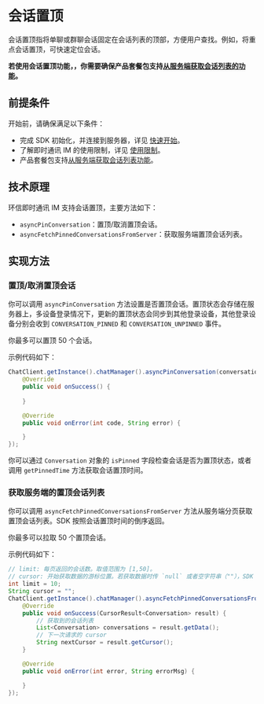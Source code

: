 # 会话置顶

<Toc />

会话置顶指将单聊或群聊会话固定在会话列表的顶部，方便用户查找。例如，将重点会话置顶，可快速定位会话。

**若使用会话置顶功能，，你需要确保产品套餐包支持[从服务端获取会话列表的功能](conversation_list.html#从服务器分页获取会话列表)。**

## 前提条件

开始前，请确保满足以下条件：

- 完成 SDK 初始化，并连接到服务器，详见 [快速开始](quickstart.html)。
- 了解即时通讯 IM 的使用限制，详见 [使用限制](/product/limitation.html)。
- 产品套餐包支持[从服务端获取会话列表功能](conversation_list#从服务器分页获取会话列表)。

## 技术原理

环信即时通讯 IM 支持会话置顶，主要方法如下：

- `asyncPinConversation`：置顶/取消置顶会话。
- `asyncFetchPinnedConversationsFromServer`：获取服务端置顶会话列表。

## 实现方法

### 置顶/取消置顶会话

你可以调用 `asyncPinConversation` 方法设置是否置顶会话。置顶状态会存储在服务器上，多设备登录情况下，更新的置顶状态会同步到其他登录设备，其他登录设备分别会收到 `CONVERSATION_PINNED` 和 `CONVERSATION_UNPINNED` 事件。

你最多可以置顶 50 个会话。

示例代码如下： 

```java
ChatClient.getInstance().chatManager().asyncPinConversation(conversationId, isPinned, new CallBack() {
    @Override
    public void onSuccess() {
        
    }

    @Override
    public void onError(int code, String error) {

    }
});
```

你可以通过 `Conversation` 对象的 `isPinned` 字段检查会话是否为置顶状态，或者调用 `getPinnedTime` 方法获取会话置顶时间。

### 获取服务端的置顶会话列表

你可以调用 `asyncFetchPinnedConversationsFromServer` 方法从服务端分页获取置顶会话列表。SDK 按照会话置顶时间的倒序返回。 

你最多可以拉取 50 个置顶会话。

示例代码如下： 

```java
// limit: 每页返回的会话数。取值范围为 [1,50]。
// cursor: 开始获取数据的游标位置。若获取数据时传 `null` 或者空字符串（""），SDK 从最新置顶的会话开始查询。
int limit = 10;
String cursor = "";
ChatClient.getInstance().chatManager().asyncFetchPinnedConversationsFromServer(limit, cursor, new ValueCallBack<CursorResult<Conversation>>() {
    @Override
    public void onSuccess(CursorResult<Conversation> result) {
        // 获取到的会话列表
        List<Conversation> conversations = result.getData();
        // 下一次请求的 cursor
        String nextCursor = result.getCursor();
    }

    @Override
    public void onError(int error, String errorMsg) {

    }
});
```

